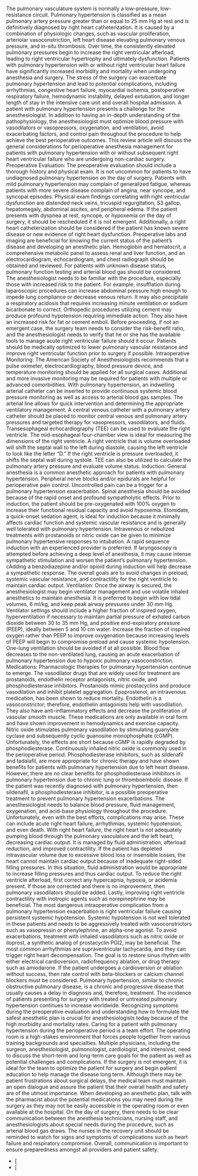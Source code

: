 The pulmonary vasculature system is normally a low-pressure, low-resistance circuit. Pulmonary hypertension is classified as a mean pulmonary artery pressure greater than or equal to 25 mm Hg at rest and is definitively diagnosed by right heart catheterization. It is caused by a combination of physiologic changes, such as vascular proliferation, arteriolar vasoconstriction, left heart disease elevating pulmonary venous pressure, and in-situ thrombosis. Over time, the consistently elevated pulmonary pressures begin to increase the right ventricular afterload, leading to right ventricular hypertrophy and ultimately dysfunction. Patients with pulmonary hypertension with or without right ventricular heart failure have significantly increased morbidity and mortality when undergoing anesthesia and surgery. The stress of the surgery can exacerbate pulmonary hypertension and lead to potential complications, including arrhythmias, congestive heart failure, myocardial ischemia, postoperative respiratory failure, hemodynamic instability, delayed extubation, and longer length of stay in the intensive care unit and overall hospital admission.
A patient with pulmonary hypertension presents a challenge for the anesthesiologist. In addition to having an in-depth understanding of the pathophysiology, the anesthesiologist must optimize blood pressure with vasodilators or vasopressors, oxygenation, and ventilation, avoid exacerbating factors, and control pain throughout the procedure to help achieve the best perioperative outcomes. This review article will discuss the general considerations for perioperative anesthesia management for patients with pulmonary hypertension with or without subsequent right heart ventricular failure who are undergoing non-cardiac surgery.
Preoperative Evaluation: The preoperative evaluation should include a thorough history and physical exam. It is not uncommon for patients to have undiagnosed pulmonary hypertension on the day of surgery. Patients with mild pulmonary hypertension may complain of generalized fatigue, whereas patients with more severe disease complain of angina, near syncope, and syncopal episodes. Physical exam findings correlating with right ventricular dysfunction are distended neck veins, tricuspid regurgitation, S3 gallop, hepatomegaly, abdominal ascites, and peripheral edema. If the patient presents with dyspnea at rest, syncope, or hypoxemia on the day of surgery, it should be rescheduled if it is not emergent. Additionally, a right heart catheterization should be considered if the patient has known severe disease or new evidence of right heart dysfunction.
Preoperative labs and imaging are beneficial for knowing the current status of the patient’s disease and developing an anesthetic plan. Hemoglobin and hematocrit, a comprehensive metabolic panel to assess renal and liver function, and an electrocardiogram, echocardiogram, and chest radiograph should be obtained and reviewed. For patients with unknown disease status, pulmonary function testing and arterial blood gas should be considered. The anesthesiologist needs to be familiar with the procedure, especially those with increased risk to the patient. For example, insufflation during laparoscopic procedures can increase abdominal pressure high enough to impede lung compliance or decrease venous return. It may also precipitate a respiratory acidosis that requires increasing minute ventilation or sodium bicarbonate to correct.
Orthopedic procedures utilizing cement may produce profound hypotension requiring immediate action. They also have an increased risk for fat or cement emboli. Before proceeding, if not an emergent case, the surgery team needs to consider the risk-benefit ratio, and the anesthesiologist needs to verify that he or she has the available tools to manage acute right ventricular failure should it occur. Patients should be medically optimized to lower pulmonary vascular resistance and improve right ventricular function prior to surgery if possible.
Intraoperative Monitoring: The American Society of Anesthesiologists recommends that a pulse oximeter, electrocardiography, blood pressure device, and temperature monitoring should be applied for all surgical cases. Additional and more invasive monitoring may be required for patients with multiple or advanced comorbidities. With pulmonary hypertension, an indwelling arterial catheter can be inserted to provide continuous systemic blood pressure monitoring as well as access to arterial blood gas samples. The arterial line allows for quick intervention and determining the appropriate ventilatory management.
A central venous catheter with a pulmonary artery catheter should be placed to monitor central venous and pulmonary artery pressures and targeted therapy for vasopressors, vasodilators, and fluids. Transesophageal echocardiography (TEE) can be used to evaluate the right ventricle. The mid-esophageal four-chamber view is ideal for measuring the dimensions of the right ventricle. A right ventricle that is volume overloaded will shift the septal wall to the left during diastole, causing the left ventricle to look like the letter “D.” If the right ventricle is pressure overloaded, it shifts the septal wall during systole. TEE can also be utilized to calculate the pulmonary artery pressure and evaluate volume status.
Induction: General anesthesia is a common anesthetic approach for patients with pulmonary hypertension. Peripheral nerve blocks and/or epidurals are helpful for perioperative pain control. Uncontrolled pain can be a trigger for a pulmonary hypertension exacerbation. Spinal anesthesia should be avoided because of the rapid onset and profound sympatholytic effects. Prior to induction, the patient should be pre-oxygenated with 100% oxygen to increase their functional residual capacity and avoid hypoxemia. Etomidate, a quick-onset sedation agent, is ideal for induction because it minimally affects cardiac function and systemic vascular resistance and is generally well tolerated with pulmonary hypertension. Intravenous or nebulized treatments with prostanoids or nitric oxide can be given to minimize pulmonary hypertensive responses to intubation. A rapid sequence induction with an experienced provider is preferred. If laryngoscopy is attempted before achieving a deep level of anesthesia, it may cause intense sympathetic stimulation and worsen the patient’s pulmonary hypertension. cAdding a benzodiazepine and/or opioid during induction will help decrease a sympathetic response. The overall goals are to avoid changes in preload, systemic vascular resistance, and contractility for the right ventricle to maintain cardiac output.
Ventilation: Once the airway is secured, the anesthesiologist may begin ventilator management and use volatile inhaled anesthetics to maintain anesthesia. It is preferred to begin with low tidal volumes, 6 ml/kg, and keep peak airway pressures under 30 mm Hg. Ventilator settings should include a higher fraction of inspired oxygen, hyperventilation if necessary to maintain partial pressure of exhaled carbon dioxide between 30 to 35 mm Hg, and positive end-expiratory pressure (PEEP), ideally between 5 and 10 cm water. Increase the fraction of inspired oxygen rather than PEEP to improve oxygenation because increasing levels of PEEP will begin to compromise preload and cause systemic hypotension. One-lung ventilation should be avoided if at all possible. Blood flow decreases to the non-ventilated lung, causing an acute exacerbation of pulmonary hypertension due to hypoxic pulmonary vasoconstriction.
Medications: Pharmacologic therapies for pulmonary hypertension continue to emerge. The vasodilator drugs that are widely used for treatment are prostanoids, endothelin receptor antagonists, nitric oxide, and phosphodiesterase inhibitors.
Prostanoids mimic prostacyclins and produce vasodilation and inhibit platelet aggregation. Epoprostenol, an intravenous medication, has been shown to reduce mortality. Endothelin is a vasoconstrictor; therefore, endothelin antagonists help with vasodilation. They also have anti-inflammatory effects and decrease the proliferation of vascular smooth muscle. These medications are only available in oral form and have shown improvement in hemodynamics and exercise capacity. Nitric oxide stimulates pulmonary vasodilation by stimulating guanylate cyclase and subsequently cyclic guanosine monophosphate (cGMP). Unfortunately, the effects are short because cGMP is rapidly degraded by phosphodiesterase. Continuously inhaled nitric oxide is commonly used in the perioperative period. Phosphodiesterase inhibitors, such as sildenafil and tadalafil, are more appropriate for chronic therapy and have shown benefits for patients with pulmonary hypertension due to left heart disease. However, there are no clear benefits for phosphodiesterase inhibitors in pulmonary hypertension due to chronic lung or thromboembolic disease. If the patient was recently diagnosed with pulmonary hypertension, then sildenafil, a phosphodiesterase inhibitor, is a possible preoperative treatment to prevent pulmonary hypertension exacerbations.
The anesthesiologist needs to balance blood pressure, fluid management, oxygenation, and acid-base physiology throughout the procedure. Unfortunately, even with the best efforts, complications may arise. These can include acute right heart failure, arrhythmias, systemic hypotension, and even death. With right heart failure, the right heart is not adequately pumping blood through the pulmonary vasculature and the left heart, decreasing cardiac output. It is managed by fluid administration, afterload reduction, and improved contractility.
If the patient has depleted intravascular volume due to excessive blood loss or insensible losses, the heart cannot maintain cardiac output because of inadequate right-sided filling pressures. In this situation, fluid administration would be appropriate to increase filling pressures and thus cardiac output. To reduce the right ventricle afterload, first correct any hypercapnia, hypoxia, or acidemia present. If those are corrected and there is no improvement, then pulmonary vasodilators should be added. Lastly, improving right ventricle contractility with inotropic agents such as norepinephrine may be beneficial. The most dangerous intraoperative complication from a pulmonary hypertension exacerbation is right ventricular failure causing persistent systemic hypotension.
Systemic hypotension is not well tolerated in these patients and needs to be aggressively treated with vasoconstrictors such as vasopressin or phenylephrine, an alpha-one agonist. To avoid exacerbations, treatment with inhaled vasodilators such as nitric oxide or iloprost, a synthetic analog of prostacyclin PGI2, may be beneficial. The most common arrhythmias are supraventricular tachycardia, and they can trigger right heart decompensation. The goal is to restore sinus rhythm with either electrical cardioversion, radiofrequency ablation, or drug therapy such as amiodarone. If the patient undergoes a cardioversion or ablation without success, then rate control with beta-blockers or calcium channel blockers must be considered.
Pulmonary hypertension, similar to chronic obstructive pulmonary disease, is a chronic and progressive disease that usually causes a delay in diagnosis and, therefore, treatment. The incidence of patients presenting for surgery with treated or untreated pulmonary hypertension continues to increase worldwide. Recognizing symptoms during the preoperative evaluation and understanding how to formulate the safest anesthetic plan is crucial for anesthesiologists today because of the high morbidity and mortality rates.
Caring for a patient with pulmonary hypertension during the perioperative period is a team effort. The operating room is a high-stakes environment that forces people together from various training backgrounds and specialties. Multiple physicians, including the surgeon, anesthesiologist, pulmonologist, cardiologist, and intensivist, need to discuss the short-term and long-term care goals for the patient as well as potential challenges and complications. If the surgery is not emergent, it is ideal for the team to optimize the patient for surgery and begin patient education to help manage the disease long term. Although there may be patient frustrations about surgical delays, the medical team must maintain an open dialogue and assure the patient that their overall health and safety are of the utmost importance.
When developing an anesthetic plan, talk with the pharmacist about the potential medications you may need during the surgery as they may not be easily accessible in the operating room or even available at the hospital. On the day of surgery, there needs to be clear communication between the anesthesia technicians, nursing staff, and anesthesiologists about special needs during the procedure, such as arterial blood gas draws. The nurses in the recovery unit should be reminded to watch for signs and symptoms of complications such as heart failure and respiratory compromise. Overall, communication is important to ensure preparedness amongst all providers and patient safety.
- [
- [